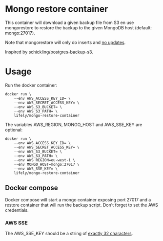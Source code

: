 # Mongo restore container
This container will download a given backup file from S3 en use mongorestore to restore the backup to the given MongoDB host (default: mongo:27017).

Note that mongorestore will only do inserts and [no updates](https://docs.mongodb.com/manual/reference/program/mongorestore/#behavior).

Inspired by [schickling/postgres-backup-s3](https://hub.docker.com/r/schickling/postgres-backup-s3/).

# Usage
Run the docker container:

    docker run \
        --env AWS_ACCESS_KEY_ID= \
        --env AWS_SECRET_ACCESS_KEY= \
        --env AWS_S3_BUCKET= \
        --env AWS_S3_PATH= \
        lifely/mongo-restore-container

The variables AWS_REGION, MONGO_HOST and AWS_SSE_KEY are optional:

    docker run \
        --env AWS_ACCESS_KEY_ID= \
        --env AWS_SECRET_ACCESS_KEY= \
        --env AWS_S3_BUCKET= \
        --env AWS_S3_PATH= \
        --env AWS_REGION=eu-west-1 \
        --env MONGO_HOST=mongo:27017 \
        --env AWS_SSE_KEY= \
        lifely/mongo-restore-container

## Docker compose
Docker compose will start a mongo container exposing port 27017 and a restore container that will run the backup script. Don't forget to set the AWS credentials.

### AWS SSE
The AWS_SSE_KEY should be a string of [exactly 32 characters](https://stackoverflow.com/a/35905265).
